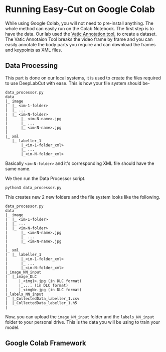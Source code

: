 # Running Easy-Cut on Google Colab

While using Google Colab, you will not need to pre-install anything. The whole method can easily run on the Colab Notebook. The first step is to have the data. Our lab used the [Vatic Annotation tool](https://github.com/cvondrick/vatic), to create a dataset. The Vatic Annotaion Tool breaks the video frame by frame and you can easily annotate the body parts you require and can download the frames and keypoints as XML files.

## Data Processing

This part is done on our local systems, it is used to create the files required to use DeepLabCut with ease. This is how your file system should be- 

```
data_processor.py
data
|_ image
|  |_ <im-1-folder>
|  |_ ...
|  |_ <im-N-folder>
|      |_ <im-N-name>.jpg
|      |_ ...
|      |_ <im-N-name>.jpg
|
|_ xml
   |_ labeller_1
       |_<im-1-folder_xml>
       |_ ...
       |_<im-N-folder_xml>

```

Basically `<im-N-folder>` and it's corresponding XML file should have the same name. 

We then run the Data Processor script. 

`python3 data_processor.py`

This creates new 2 new folders and the file system looks like the following. 

```
data_processor.py
data
|_ image
|  |_ <im-1-folder>
|  |_ ...
|  |_ <im-N-folder>
|      |_ <im-N-name>.jpg
|      |_ ...
|      |_ <im-N-name>.jpg
|
|_ xml
|  |_ labeller_1
|      |_<im-1-folder_xml>
|      |_ ...
|      |_<im-N-folder_xml>
|_image_NN_input
|  |_image_DLC
|     |_<img1>.jpg (in DLC format)
|     |_.... (in DLC format)
|     |_<imgN>.jpg (in DLC format)
|_labels_NN_input
|  |_CollectedData_labeller_1.csv
|  |_CollectedData_labeller_1.h5
|
```

Now, you can upload the `image_NN_input` folder and the `labels_NN_input` folder to your personal drive. This is the data you will be using to train your model. 

## Google Colab Framework




